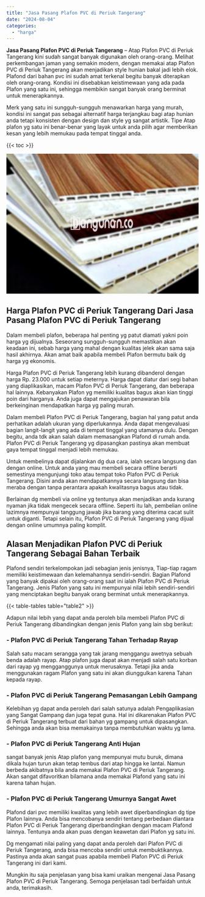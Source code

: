 ```yaml
---
title: "Jasa Pasang Plafon PVC di Periuk Tangerang"
date: "2024-08-04"
categories: 
  - "harga"
---
```


**Jasa Pasang Plafon PVC di Periuk Tangerang** – Atap Plafon PVC di Periuk Tangerang kini sudah sangat banyak digunakan oleh orang-orang. Melihat perkembangan jaman yang semakin modern, dengan memakai atap Plafon PVC di Periuk Tangerang akan menjadikan style hunian bakal jadi lebih elok. Plafond dari bahan pvc ini sudah amat terkenal begitu banyak diterapkan oleh orang-orang. Kondisi ini disebabkan keistimewaan yang ada pada Plafon yang satu ini, sehingga membikin sangat banyak orang berminat untuk menerapkannya.

Merk yang satu ini sungguh-sungguh menawarkan harga yang murah, kondisi ini sangat pas sebagai alternatif harga terjangkau bagi atap hunian anda tetapi konsisten dengan design dan style yg sangat artistik. Tipe Atap plafon yg satu ini benar-benar yang layak untuk anda pilih agar memberikan kesan yang lebih memukau pada tempat tinggal anda.

{{< toc >}}

![Jasa Pasang Plafon PVC di Periuk Tangerang](/images/flafond-pvc-murah12.png)

## Harga Plafon PVC di Periuk Tangerang Dari Jasa Pasang Plafon PVC di Periuk Tangerang

Dalam membeli plafon, beberapa hal penting yg patut diamati yakni poin harga yg dijualnya. Seseorang sungguh-sungguh memastikan akan keadaan ini, sebab harga yang mahal dengan kualitas jelek akan sama saja hasil akhirnya. Akan amat baik apabila membeli Plafon bermutu baik dg harga yg ekonomis.

Harga Plafon PVC di Periuk Tangerang lebih kurang dibanderol dengan harga Rp. 23.000 untuk setiap meternya. Harga dapat diatur dari segi bahan yang diaplikasikan, macam Plafon PVC di Periuk Tangerang, dan beberapa hal lainnya. Kebanyakan Plafon yg memiliki kualitas bagus akan kian tinggi poin dari harganya. Anda juga dapat mengajukan penawaran bila berkeinginan mendapatkan harga yg paling murah.

Dalam membeli Plafon PVC di Periuk Tangerang, bagian hal yang patut anda perhatikan adalah ukuran yang diperlukannya. Anda dapat mengevaluasi bagian langit-langit yang ada di tempat tinggal yang utamanya dulu. Dengan begitu, anda tdk akan salah dalam memasangkan Plafond di rumah anda. Plafon PVC di Periuk Tangerang yg dipasangkan pastinya akan membuat gaya tempat tinggal menjadi lebih memukau.

Untuk membelinya dapat dijalankan dg dua cara, ialah secara langsung dan dengan online. Untuk anda yang mau membeli secara offline berarti semestinya mengunjungi toko atau tempat toko Plafon PVC di Periuk Tangerang. Disini anda akan mendapatkannya secara langsung dan bisa meraba dengan tanpa perantara apakah kwalitasnya bagus atau tidak.

Berlainan dg membeli via online yg tentunya akan menjadikan anda kurang nyaman jika tidak mengecek secara offline. Seperti itu lah, pembelian online lazimnya mempunyai tanggung jawab jika barang yang diterima cacat sulit untuk diganti. Tetapi selain itu, Plafon PVC di Periuk Tangerang yang dijual dengan online umumnya paling komplit.

## Alasan Menjadikan Plafon PVC di Periuk Tangerang Sebagai Bahan Terbaik

Plafond sendiri terkelompokan jadi sebagian jenis jenisnya, Tiap-tiap ragam memiliki keistimewaan dan kelemahannya sendiri-sendiri. Bagian Plafond yang banyak dipakai oleh orang-orang saat ini ialah Plafon PVC di Periuk Tangerang. Jenis Plafon yang satu ini mempunyai nilai lebih sendiri-sendiri yang menciptakan begitu banyak orang berminat untuk menerapkannya.

{{< table-tables table="table2" >}}

Adapun nilai lebih yang dapat anda peroleh bila membeli Plafon PVC di Periuk Tangerang dibandingkan dengan jenis Plafon yang lain sbg berikut:

### \- Plafon PVC di Periuk Tangerang Tahan Terhadap Rayap

Salah satu macam serangga yang tak jarang menggangu awetnya sebuah benda adalah rayap. Atap plafon juga dapat akan menjadi salah satu korban dari rayap yg mengganggunya untuk merusaknya. Tetapi jika anda menggunakan ragam Plafon yang satu ini akan diunggulkan karena Tahan kepada rayap.

### \- Plafon PVC di Periuk Tangerang Pemasangan Lebih Gampang

Kelebihan yg dapat anda peroleh dari salah satunya adalah Pengaplikasian yang Sangat Gampang dan juga tepat guna. Hal ini dikarenakan Plafon PVC di Periuk Tangerang terbuat dari bahan yg gampang untuk dipasangkan. Sehingga anda akan bisa memakainya tanpa membutuhkan waktu yg lama.

### \- Plafon PVC di Periuk Tangerang Anti Hujan

sangat banyak jenis Atap plafon yang mempunyai mutu buruk, dimana dikala hujan turun akan tetap tembus dari atap hingga ke lantai. Namun berbeda akibatnya bila anda memakai Plafon PVC di Periuk Tangerang. Akan sangat difavoritkan bilamana anda memakai Plafond yang satu ini karena tahan hujan.

### \- Plafon PVC di Periuk Tangerang Umurnya Sangat Awet

Plafond dari pvc memiliki kwalitas yang lebih awet diperbandingkan dg tipe Plafon lainnya. Anda bisa mencobanya sendiri tentang perbedaan diantara Plafon PVC di Periuk Tangerang diperbandingkan dengan macam Plafond lainnya. Tentunya anda akan puas dengan keawetan dari Plafon yg satu ini.

Dg mengamati nilai paling yang dapat anda peroleh dari Plafon PVC di Periuk Tangerang, anda bisa mencoba sendiri untuk membuktikannya. Pastinya anda akan sangat puas apabila membeli Plafon PVC di Periuk Tangerang ini dari kami.

Mungkin itu saja penjelasan yang bisa kami uraikan mengenai Jasa Pasang Plafon PVC di Periuk Tangerang. Semoga penjelasan tadi berfaidah untuk anda, terimakasih.
